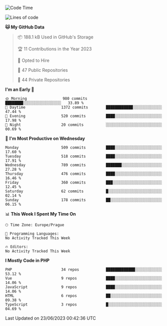 <!--START_SECTION:waka-->
![Code Time](http://img.shields.io/badge/Code%20Time-1%2C583%20hrs%2058%20mins-blue)

![Lines of code](https://img.shields.io/badge/From%20Hello%20World%20I%27ve%20Written-991.1%20thousand%20lines%20of%20code-blue)

**🐱 My GitHub Data** 

> 📦 188.1 kB Used in GitHub's Storage 
 > 
> 🏆 11 Contributions in the Year 2023
 > 
> 💼 Opted to Hire
 > 
> 📜 47 Public Repositories 
 > 
> 🔑 44 Private Repositories 
 > 
**I'm an Early 🐤** 

```text
🌞 Morning                980 commits         ████████░░░░░░░░░░░░░░░░░   33.89 % 
🌆 Daytime                1372 commits        ████████████░░░░░░░░░░░░░   47.44 % 
🌃 Evening                520 commits         ████░░░░░░░░░░░░░░░░░░░░░   17.98 % 
🌙 Night                  20 commits          ░░░░░░░░░░░░░░░░░░░░░░░░░   00.69 % 
```
📅 **I'm Most Productive on Wednesday** 

```text
Monday                   509 commits         ████░░░░░░░░░░░░░░░░░░░░░   17.60 % 
Tuesday                  518 commits         ████░░░░░░░░░░░░░░░░░░░░░   17.91 % 
Wednesday                789 commits         ███████░░░░░░░░░░░░░░░░░░   27.28 % 
Thursday                 476 commits         ████░░░░░░░░░░░░░░░░░░░░░   16.46 % 
Friday                   360 commits         ███░░░░░░░░░░░░░░░░░░░░░░   12.45 % 
Saturday                 62 commits          █░░░░░░░░░░░░░░░░░░░░░░░░   02.14 % 
Sunday                   178 commits         ██░░░░░░░░░░░░░░░░░░░░░░░   06.15 % 
```


📊 **This Week I Spent My Time On** 

```text
🕑︎ Time Zone: Europe/Prague

💬 Programming Languages: 
No Activity Tracked This Week

🔥 Editors: 
No Activity Tracked This Week
```

**I Mostly Code in PHP** 

```text
PHP                      34 repos            █████████████░░░░░░░░░░░░   53.12 % 
Vue                      9 repos             ████░░░░░░░░░░░░░░░░░░░░░   14.06 % 
JavaScript               9 repos             ████░░░░░░░░░░░░░░░░░░░░░   14.06 % 
HTML                     6 repos             ██░░░░░░░░░░░░░░░░░░░░░░░   09.38 % 
TypeScript               3 repos             █░░░░░░░░░░░░░░░░░░░░░░░░   04.69 % 
```




 Last Updated on 23/06/2023 00:42:36 UTC
<!--END_SECTION:waka-->
<!--
**AlexKratky/AlexKratky** is a ✨ _special_ ✨ repository because its `README.md` (this file) appears on your GitHub profile.

Here are some ideas to get you started:

- 🔭 I’m currently working on ...
- 🌱 I’m currently learning ...
- 👯 I’m looking to collaborate on ...
- 🤔 I’m looking for help with ...
- 💬 Ask me about ...
- 📫 How to reach me: ...
- 😄 Pronouns: ...
- ⚡ Fun fact: ...
-->
